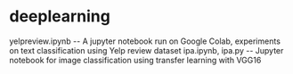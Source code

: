 # deeplearning

yelpreview.ipynb -- A jupyter notebook run on Google Colab, experiments on text classification using Yelp review dataset
ipa.ipynb, ipa.py -- Jupyter notebook for image classification using transfer learning with VGG16
